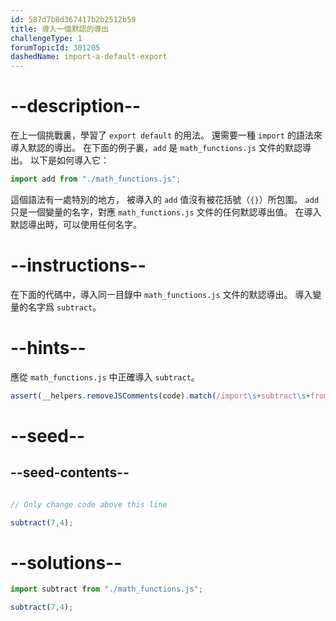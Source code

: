 ```yaml
---
id: 587d7b8d367417b2b2512b59
title: 導入一個默認的導出
challengeType: 1
forumTopicId: 301205
dashedName: import-a-default-export
---
```


# --description--

在上一個挑戰裏，學習了 `export default` 的用法。 還需要一種 `import` 的語法來導入默認的導出。 在下面的例子裏，`add` 是 `math_functions.js` 文件的默認導出。 以下是如何導入它：

```js
import add from "./math_functions.js";
```

這個語法有一處特別的地方， 被導入的 `add` 值沒有被花括號（`{}`）所包圍。 `add` 只是一個變量的名字，對應 `math_functions.js` 文件的任何默認導出值。 在導入默認導出時，可以使用任何名字。

# --instructions--

在下面的代碼中，導入同一目錄中 `math_functions.js` 文件的默認導出。 導入變量的名字爲 `subtract`。

# --hints--

應從 `math_functions.js` 中正確導入 `subtract`。

```js
assert(__helpers.removeJSComments(code).match(/import\s+subtract\s+from\s+('|")\.\/math_functions\.js\1/g));
```

# --seed--

## --seed-contents--

```js

// Only change code above this line

subtract(7,4);
```

# --solutions--

```js
import subtract from "./math_functions.js";

subtract(7,4);
```

